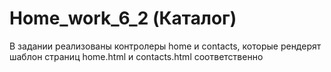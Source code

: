 # Home_work_6_2 (Каталог)
В задании реализованы контролеры home и contacts, которые рендерят шаблон страниц home.html и contacts.html соответственно